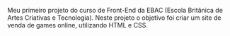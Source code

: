 Meu primeiro projeto do curso de Front-End da EBAC (Escola Britânica de Artes Criativas e Tecnologia).
Neste projeto o objetivo foi criar um site de venda de games online, utilizando HTML e CSS.
